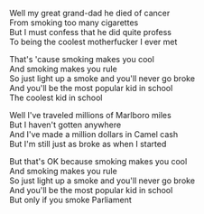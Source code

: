 Well my great grand-dad he died of cancer  
From smoking too many cigarettes  
But I must confess that he did quite profess  
To being the coolest motherfucker I ever met

That's 'cause smoking makes you cool  
And smoking makes you rule  
So just light up a smoke and you'll never go broke  
And you'll be the most popular kid in school  
The coolest kid in school

Well I've traveled millions of Marlboro miles  
But I haven't gotten anywhere  
And I've made a million dollars in Camel cash  
But I'm still just as broke as when I started

But that's OK because smoking makes you cool  
And smoking makes you rule  
So just light up a smoke and you'll never go broke  
And you'll be the most popular kid in school  
But only if you smoke Parliament